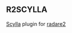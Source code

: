 R2SCYLLA
--------

[Scylla](https://github.com/NtQuery/Scylla) plugin for [radare2](https://www.radare.org/r/)
